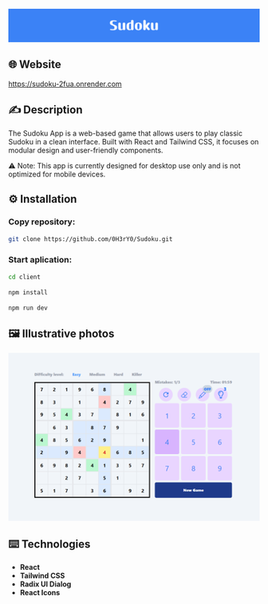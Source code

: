 ![image alt](Sudoku-Banner.png)

## 🌐 Website
https://sudoku-2fua.onrender.com

## ✍️ Description
The Sudoku App is a web-based game that allows users to play classic Sudoku in a clean interface. Built with React and Tailwind CSS, it focuses on modular design and user-friendly components.

⚠️ Note: This app is currently designed for desktop use only and is not optimized for mobile devices.

## ⚙️ Installation

### Copy repository: 
```bash
git clone https://github.com/0H3rY0/Sudoku.git
```

### Start aplication:

```bash
cd client
```

```bash
npm install
```

```bash
npm run dev
```

## 🖼️ Illustrative photos
![image alt](sudoku-Board.png)

## ⌨️ Technologies
- **React**
- **Tailwind CSS**
- **Radix UI Dialog**
- **React Icons**

